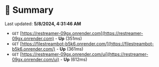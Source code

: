 # 📖 Summary
Last updated: **5/8/2024, 4:31:46 AM**

- `GET` [https://restreamer-09gx.onrender.com](https://restreamer-09gx.onrender.com) - **Up** (351ms)
- `GET` [https://filestreambot-b5k6.onrender.com/](https://filestreambot-b5k6.onrender.com/) - **Up** (361ms)
- `GET` [https://restreamer-09gx.onrender.com/ui](https://restreamer-09gx.onrender.com/ui) - **Up** (612ms)
